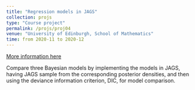 ```yaml
---
title: "Regression models in JAGS"
collection: projs
type: "Course project"
permalink: /projs/proj04
venue: "University of Edinburgh, School of Mathematics"
time: from 2020-11 to 2020-12
---
```


[More information here](http://grantaire08.github.io/files/stasprog_proj2)

Compare three Bayesian models by implementing the models in JAGS, having JAGS sample from the corresponding posterior densities, and then using the deviance information criterion, DIC, for model comparison.
